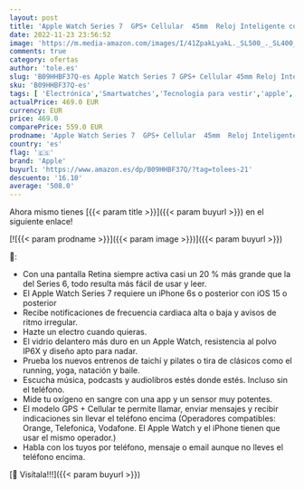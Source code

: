 ```yaml
---
layout: post
title: 'Apple Watch Series 7  GPS+ Cellular  45mm  Reloj Inteligente con Caja de Aluminio  Product  Red - Correa Deportiva  Product  Red - Talla única. Monitor de entreno  Resistencia alagua'
date: 2022-11-23 23:56:52
image: 'https://m.media-amazon.com/images/I/41ZpakLyakL._SL500_._SL400_.jpg'
comments: true
category: ofertas
author: 'tole.es'
slug: 'B09HHBF37Q-es Apple Watch Series 7 GPS+ Cellular 45mm Reloj Inteligente...'
sku: 'B09HHBF37Q-es'
tags: [ 'Electrónica','Smartwatches','Tecnología para vestir','apple','🇪🇸', ]
actualPrice: 469.0 EUR
currency: EUR
price: 469.0
comparePrice: 559.0 EUR
prodname: 'Apple Watch Series 7  GPS+ Cellular  45mm  Reloj Inteligente con Caja de Aluminio  Product  Red - Correa Deportiva  Product  Red - Talla única. Monitor de entreno  Resistencia alagua'
country: 'es'
flag: '🇪🇸'
brand: 'Apple'
buyurl: 'https://www.amazon.es/dp/B09HHBF37Q/?tag=tolees-21'
descuento: '16.10'
average: '508.0'
---
```


Ahora mismo tienes [{{< param title >}}]({{< param buyurl >}}) en el siguiente enlace!

[![{{< param prodname >}}]({{< param image >}})]({{< param buyurl >}})

🔎:

- Con una pantalla Retina siempre activa casi un 20 % más grande que la del Series 6, todo resulta más fácil de usar y leer.
- El Apple Watch Series 7 requiere un iPhone 6s o posterior con iOS 15 o posterior
- Recibe notificaciones de frecuencia cardiaca alta o baja y avisos de ritmo irregular.
- Hazte un electro cuando quieras.
- El vidrio delantero más duro en un Apple Watch, resistencia al polvo IP6X y diseño apto para nadar.
- Prueba los nuevos entrenos de taichí y pilates o tira de clásicos como el running, yoga, natación y baile.
- Escucha música, podcasts y audiolibros estés donde estés. Incluso sin el teléfono.
- Mide tu oxígeno en sangre con una app y un sensor muy potentes.
- El modelo GPS + Cellular te permite llamar, enviar mensajes y recibir indicaciones sin llevar el teléfono encima (Operadores compatibles: Orange, Telefonica, Vodafone. El Apple Watch y el iPhone tienen que usar el mismo operador.)
- Habla con los tuyos por teléfono, mensaje o email aunque no lleves el teléfono encima.

[🛒 Visítala!!!]({{< param buyurl >}})
